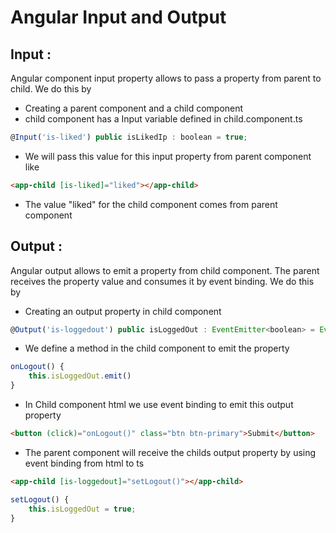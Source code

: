 # Angular Input and Output

## Input :

Angular component input property allows to pass a property from parent to child. We do this by
* Creating a parent component and a child component
* child component has a Input variable defined in child.component.ts
```Javascript
@Input('is-liked') public isLikedIp : boolean = true;
```
* We will pass this value for this input property from parent component like
```html
<app-child [is-liked]="liked"></app-child>
```
* The value "liked" for the child component comes from parent component

## Output :

Angular output allows to emit a property from child component. The parent receives the property value and consumes it by event binding. We do this by
* Creating an output property in child component
```Javascript
@Output('is-loggedout') public isLoggedOut : EventEmitter<boolean> = EventEmitter();
```
* We define a method in the child component to emit the property
```Javascript
onLogout() {
    this.isLoggedOut.emit()
}
```
* In Child component html we use event binding to emit this output property
```html
<button (click)="onLogout()" class="btn btn-primary">Submit</button>
```
* The parent component will receive the childs output property by using event binding from html to ts
```html
<app-child [is-loggedout]="setLogout()"></app-child>
```
```Javascript
setLogout() {
    this.isLoggedOut = true;
}
```